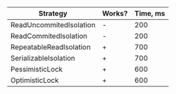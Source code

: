 | Strategy                | Works? | Time, ms |
|-------------------------|--------|----------|
| ReadUncommitedIsolation | -      | 200      |
| ReadCommitedIsolation   | -      | 200      |
| RepeatableReadIsolation | +      | 700      |
| SerializableIsolation   | +      | 700      |
| PessimisticLock         | +      | 600      |
| OptimisticLock          | +      | 600      |
